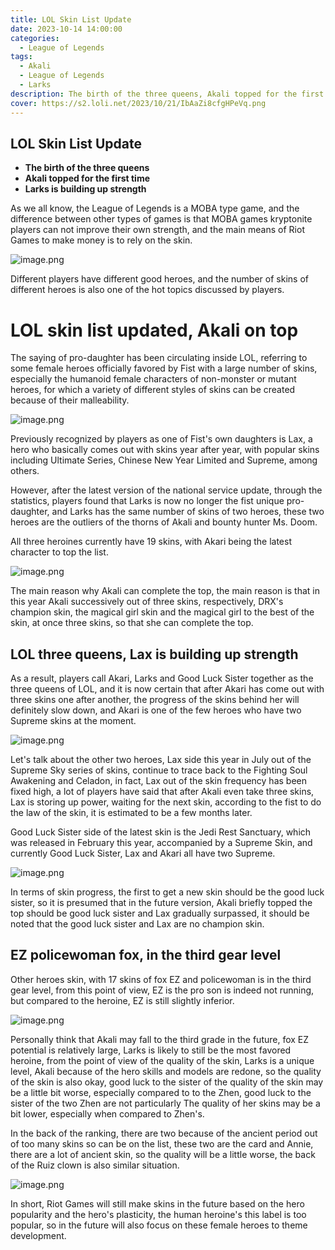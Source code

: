 ```yaml
---
title: LOL Skin List Update
date: 2023-10-14 14:00:00
categories:
  - League of Legends
tags:
  - Akali
  - League of Legends
  - Larks
description: The birth of the three queens, Akali topped for the first time, Larks is building up strength
cover: https://s2.loli.net/2023/10/21/IbAaZi8cfgHPeVq.png
---
```

## LOL Skin List Update

- **The birth of the three queens**
- **Akali topped for the first time**
- **Larks is building up strength**

As we all know, the League of Legends is a MOBA type game, and the difference between other types of games is that MOBA games kryptonite players can not improve their own strength, and the main means of Riot Games to make money is to rely on the skin.

![image.png](https://s2.loli.net/2023/10/21/IbAaZi8cfgHPeVq.png)

Different players have different good heroes, and the number of skins of different heroes is also one of the hot topics discussed by players.

# LOL skin list updated, Akali on top

The saying of pro-daughter has been circulating inside LOL, referring to some female heroes officially favored by Fist with a large number of skins, especially the humanoid female characters of non-monster or mutant heroes, for which a variety of different styles of skins can be created because of their malleability.

![image.png](https://s2.loli.net/2023/10/21/hUbu9KIiLwgrfBt.png)

Previously recognized by players as one of Fist's own daughters is Lax, a hero who basically comes out with skins year after year, with popular skins including Ultimate Series, Chinese New Year Limited and Supreme, among others.

However, after the latest version of the national service update, through the statistics, players found that Larks is now no longer the fist unique pro-daughter, and Larks has the same number of skins of two heroes, these two heroes are the outliers of the thorns of Akali and bounty hunter Ms. Doom.

All three heroines currently have 19 skins, with Akari being the latest character to top the list.

![image.png](https://s2.loli.net/2023/10/21/74jZ1Fiv2rulB8m.png)

The main reason why Akali can complete the top, the main reason is that in this year Akali successively out of three skins, respectively, DRX's champion skin, the magical girl skin and the magical girl to the best of the skin, at once three skins, so that she can complete the top.

## LOL three queens, Lax is building up strength

As a result, players call Akari, Larks and Good Luck Sister together as the three queens of LOL, and it is now certain that after Akari has come out with three skins one after another, the progress of the skins behind her will definitely slow down, and Akari is one of the few heroes who have two Supreme skins at the moment.

![image.png](https://s2.loli.net/2023/10/21/ztlfbHPgETqWKni.png)

Let's talk about the other two heroes, Lax side this year in July out of the Supreme Sky series of skins, continue to trace back to the Fighting Soul Awakening and Celadon, in fact, Lax out of the skin frequency has been fixed high, a lot of players have said that after Akali even take three skins, Lax is storing up power, waiting for the next skin, according to the fist to do the law of the skin, it is estimated to be a few months later.

Good Luck Sister side of the latest skin is the Jedi Rest Sanctuary, which was released in February this year, accompanied by a Supreme Skin, and currently Good Luck Sister, Lax and Akari all have two Supreme.

![image.png](https://s2.loli.net/2023/10/21/BquOrxG7yMEXRN1.png)

In terms of skin progress, the first to get a new skin should be the good luck sister, so it is presumed that in the future version, Akali briefly topped the top should be good luck sister and Lax gradually surpassed, it should be noted that the good luck sister and Lax are no champion skin.

## EZ policewoman fox, in the third gear level

Other heroes skin, with 17 skins of fox EZ and policewoman is in the third gear level, from this point of view, EZ is the pro son is indeed not running, but compared to the heroine, EZ is still slightly inferior.

![image.png](https://s2.loli.net/2023/10/21/npKkOGEz7bFWNoH.png)

Personally think that Akali may fall to the third grade in the future, fox EZ potential is relatively large, Larks is likely to still be the most favored heroine, from the point of view of the quality of the skin, Larks is a unique level, Akali because of the hero skills and models are redone, so the quality of the skin is also okay, good luck to the sister of the quality of the skin may be a little bit worse, especially compared to to the Zhen, good luck to the sister of the two Zhen are not particularly The quality of her skins may be a bit lower, especially when compared to Zhen's.

In the back of the ranking, there are two because of the ancient period out of too many skins so can be on the list, these two are the card and Annie, there are a lot of ancient skin, so the quality will be a little worse, the back of the Ruiz clown is also similar situation.

![image.png](https://s2.loli.net/2023/10/21/7BCgdTHefDcnqtG.png)

In short, Riot Games will still make skins in the future based on the hero popularity and the hero's plasticity, the human heroine's this label is too popular, so in the future will also focus on these female heroes to theme development.

